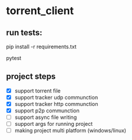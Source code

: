 # torrent_client
## run tests:
  pip install -r requirements.txt
  
  pytest

## project steps
- [x] support torrent file
- [x] support tracker udp communction
- [x] support tracker http communction
- [x]  support p2p communction
- [ ] support async file writing
- [ ] support args for running project
- [ ] making project multi platform (windows/linux)

